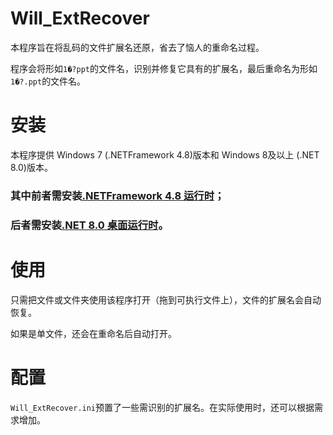 # Will_ExtRecover
本程序旨在将乱码的文件扩展名还原，省去了恼人的重命名过程。

程序会将形如`1�?ppt`的文件名，识别并修复它具有的扩展名，最后重命名为形如`1�?.ppt`的文件名。

# 安装

本程序提供 Windows 7 (.NETFramework 4.8)版本和 Windows 8及以上 (.NET 8.0)版本。

### 其中前者需安装[.NETFramework 4.8 运行时](https://dotnet.microsoft.com/download/dotnet-framework/thank-you/net48-web-installer)；

### 后者需安装[.NET 8.0 桌面运行时](https://dotnet.microsoft.com/download/dotnet/thank-you/runtime-desktop-8.0.1-windows-x64-installer)。 

# 使用
只需把文件或文件夹使用该程序打开（拖到可执行文件上），文件的扩展名会自动恢复。

如果是单文件，还会在重命名后自动打开。

# 配置

`Will_ExtRecover.ini`预置了一些需识别的扩展名。在实际使用时，还可以根据需求增加。
